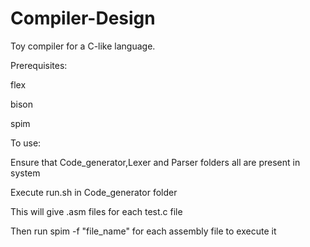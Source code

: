 # Compiler-Design
Toy compiler for a C-like language.

Prerequisites:

flex

bison

spim
    
To use:

Ensure that Code_generator,Lexer and Parser folders all are present in system

Execute run.sh in Code_generator folder

This will give .asm files for each test.c file

Then run spim -f "file_name" for each assembly file to execute it
